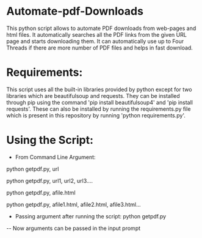 # Automate-pdf-Downloads
This python script allows to automate PDF downloads from web-pages and html files. It automatically searches all the PDF links from the given URL page and starts downloading them. It can automatically use up to Four Threads if there are more number of PDF files and helps in fast download.

# Requirements:
This script uses all the built-in libraries provided by python except for two libraries which are beautifulsoup and requests. They can be installed through pip using the command 'pip install beautifulsoup4' and 'pip install requests'. These can also be installed by running the requirements.py file which is present in this repository by running 'python requirements.py'.

# Using the Script:
- From Command Line Argument:

python getpdf.py, url

python getpdf.py, url1, url2, url3....

python getpdf.py, afile.html

python getpdf.py, afile1.html, afile2.html, afile3.html...

- Passing argument after running the script:
python getpdf.py

-- Now arguments can be passed in the input prompt
